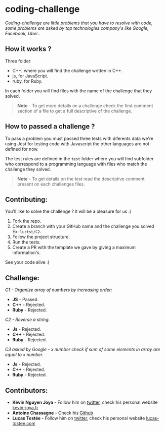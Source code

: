 # coding-challenge
*Coding-challenge are little problems that you have to resolve with code, some problems are asked by top technologies company's like Google, Facebook, Uber..*

## How it works ? 
Three folder:
* C++, where you will find the challenge written in C++.
* js, for JavaScript.
* ruby, for Ruby.

In each folder you will find files with the name of the challenge that they solved.
> **Note** - To get more details on a challenge check the first comment section of a file to get a full descriptive of the challenge.

## How to passed a challenge ?
To pass a problem you must passed three tests with diferents data we're using Jest for testing code with Javascript the other languages are not defined for now.

The test rules are defined in the `test` folder where you will find subfolder who correspond to a programming language with files who match the challenge they solved.
> **Note** - To get details on the test read the descriptive comment present on each challenges files.

## Contributing:
You'll like to solve the challenge ? it will be a pleasure for us :)

1. Fork the repo.
2. Create a branch with your GitHub name and the challenge you solved Ex: `luctst/C2`.
3. Follow the project structure.
4. Run the tests.
5. Create a PR with the template we gave by giving a maximum information's.

See your code alive :)

## Challenge:
*C1 - Organize array of numbers by increasing order:*
* **JS** - Passed.
* **C++** - Rejected.
* **Ruby** - Rejected.

*C2 - Reverse a string.*
* **Js** - Rejected.
* **C++** - Rejected.
* **Ruby** - Rejected.

*C3 asked by Google - x number check if sum of some elements in array are equal to x number.*
* **Js** - Rejected.
* **C++** - Rejected.
* **Ruby** - Rejected.

## Contributors:
* **Kévin Nguyen Joya** - Follow him on [twitter](https://twitter.com/kvinjya?lang=fr), check his personal website [kevin-joya.fr](http://kevin-joya.fr/)
* **Antoine Chassagne** - Check his [Github](https://github.com/antoinechassagne)
* **Lucas Tostée** - Follow him on [twitter](https://twitter.com/ltostee), check his personal website [lucas-tostee.com](https://www.lucas-tostee.com)